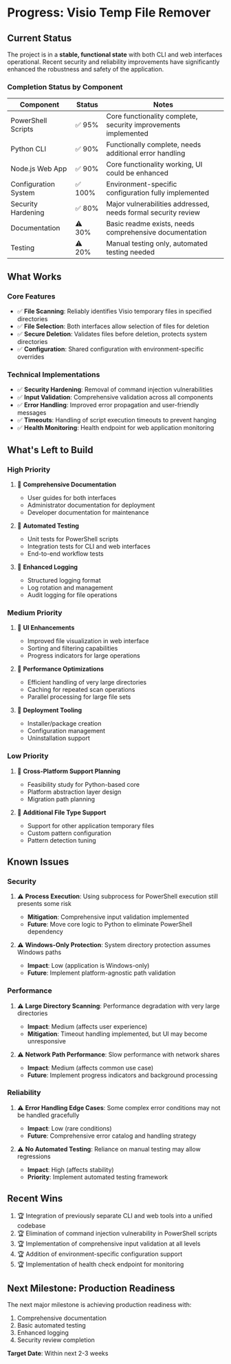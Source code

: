 # Progress: Visio Temp File Remover

## Current Status

The project is in a **stable, functional state** with both CLI and web interfaces operational. Recent security and reliability improvements have significantly enhanced the robustness and safety of the application.

### Completion Status by Component

| Component | Status | Notes |
|-----------|--------|-------|
| PowerShell Scripts | ✅ 95% | Core functionality complete, security improvements implemented |
| Python CLI | ✅ 90% | Functionally complete, needs additional error handling |
| Node.js Web App | ✅ 90% | Core functionality working, UI could be enhanced |
| Configuration System | ✅ 100% | Environment-specific configuration fully implemented |
| Security Hardening | ✅ 80% | Major vulnerabilities addressed, needs formal security review |
| Documentation | ⚠️ 30% | Basic readme exists, needs comprehensive documentation |
| Testing | ⚠️ 20% | Manual testing only, automated testing needed |

## What Works

### Core Features
- ✅ **File Scanning**: Reliably identifies Visio temporary files in specified directories
- ✅ **File Selection**: Both interfaces allow selection of files for deletion
- ✅ **Secure Deletion**: Validates files before deletion, protects system directories
- ✅ **Configuration**: Shared configuration with environment-specific overrides

### Technical Implementations
- ✅ **Security Hardening**: Removal of command injection vulnerabilities
- ✅ **Input Validation**: Comprehensive validation across all components
- ✅ **Error Handling**: Improved error propagation and user-friendly messages
- ✅ **Timeouts**: Handling of script execution timeouts to prevent hanging
- ✅ **Health Monitoring**: Health endpoint for web application monitoring

## What's Left to Build

### High Priority
1. 🔲 **Comprehensive Documentation**
   - User guides for both interfaces
   - Administrator documentation for deployment
   - Developer documentation for maintenance

2. 🔲 **Automated Testing**
   - Unit tests for PowerShell scripts
   - Integration tests for CLI and web interfaces
   - End-to-end workflow tests

3. 🔲 **Enhanced Logging**
   - Structured logging format
   - Log rotation and management
   - Audit logging for file operations

### Medium Priority
1. 🔲 **UI Enhancements**
   - Improved file visualization in web interface
   - Sorting and filtering capabilities
   - Progress indicators for large operations

2. 🔲 **Performance Optimizations**
   - Efficient handling of very large directories
   - Caching for repeated scan operations
   - Parallel processing for large file sets

3. 🔲 **Deployment Tooling**
   - Installer/package creation
   - Configuration management
   - Uninstallation support

### Low Priority
1. 🔲 **Cross-Platform Support Planning**
   - Feasibility study for Python-based core
   - Platform abstraction layer design
   - Migration path planning

2. 🔲 **Additional File Type Support**
   - Support for other application temporary files
   - Custom pattern configuration
   - Pattern detection tuning

## Known Issues

### Security
1. ⚠️ **Process Execution**: Using subprocess for PowerShell execution still presents some risk
   - **Mitigation**: Comprehensive input validation implemented
   - **Future**: Move core logic to Python to eliminate PowerShell dependency

2. ⚠️ **Windows-Only Protection**: System directory protection assumes Windows paths
   - **Impact**: Low (application is Windows-only)
   - **Future**: Implement platform-agnostic path validation

### Performance
1. ⚠️ **Large Directory Scanning**: Performance degradation with very large directories
   - **Impact**: Medium (affects user experience)
   - **Mitigation**: Timeout handling implemented, but UI may become unresponsive

2. ⚠️ **Network Path Performance**: Slow performance with network shares
   - **Impact**: Medium (affects common use case)
   - **Future**: Implement progress indicators and background processing

### Reliability
1. ⚠️ **Error Handling Edge Cases**: Some complex error conditions may not be handled gracefully
   - **Impact**: Low (rare conditions)
   - **Future**: Comprehensive error catalog and handling strategy

2. ⚠️ **No Automated Testing**: Reliance on manual testing may allow regressions
   - **Impact**: High (affects stability)
   - **Priority**: Implement automated testing framework

## Recent Wins
1. 🏆 Integration of previously separate CLI and web tools into a unified codebase
2. 🏆 Elimination of command injection vulnerability in PowerShell scripts
3. 🏆 Implementation of comprehensive input validation at all levels
4. 🏆 Addition of environment-specific configuration support
5. 🏆 Implementation of health check endpoint for monitoring

## Next Milestone: Production Readiness
The next major milestone is achieving production readiness with:
1. Comprehensive documentation
2. Basic automated testing
3. Enhanced logging
4. Security review completion

**Target Date**: Within next 2-3 weeks 